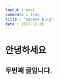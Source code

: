 ```yaml
---
layout : post
comments : true
title : "second blog"
date : 2017-12-05
---
```



안녕하세요
=======
## 두번째 글입니다. 
